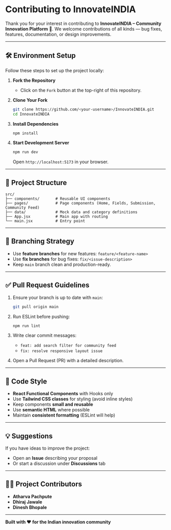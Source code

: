 # Contributing to InnovateINDIA

Thank you for your interest in contributing to **InnovateINDIA – Community Innovation Platform** 🚀.
We welcome contributions of all kinds — bug fixes, features, documentation, or design improvements.

---

## 🛠️ Environment Setup

Follow these steps to set up the project locally:

1. **Fork the Repository**

   * Click on the `Fork` button at the top-right of this repository.

2. **Clone Your Fork**

   ```bash
   git clone https://github.com/<your-username>/InnovateINDIA.git
   cd InnovateINDIA
   ```

3. **Install Dependencies**

   ```bash
   npm install
   ```

4. **Start Development Server**

   ```bash
   npm run dev
   ```

   Open `http://localhost:5173` in your browser.

---

## 📂 Project Structure

```
src/
├── components/       # Reusable UI components
├── pages/            # Page components (Home, Fields, Submission, Community Feed)
├── data/             # Mock data and category definitions
├── App.jsx           # Main app with routing
└── main.jsx          # Entry point
```

---

## 🌿 Branching Strategy

* Use **feature branches** for new features:
  `feature/<feature-name>`
* Use **fix branches** for bug fixes:
  `fix/<issue-description>`
* Keep `main` branch clean and production-ready.

---

## ✅ Pull Request Guidelines

1. Ensure your branch is up to date with `main`:

   ```bash
   git pull origin main
   ```
2. Run ESLint before pushing:

   ```bash
   npm run lint
   ```
3. Write clear commit messages:

   * `feat: add search filter for community feed`
   * `fix: resolve responsive layout issue`
4. Open a Pull Request (PR) with a detailed description.

---

## 🎨 Code Style

* **React Functional Components** with Hooks only
* Use **Tailwind CSS classes** for styling (avoid inline styles)
* Keep components **small and reusable**
* Use **semantic HTML** where possible
* Maintain **consistent formatting** (ESLint will help)

---

## 💡 Suggestions

If you have ideas to improve the project:

* Open an **Issue** describing your proposal
* Or start a discussion under **Discussions** tab

---

## 👨‍💻 Project Contributors

* **Atharva Pachpute**
* **Dhiraj Jawale**
* **Dinesh Bhopale**

---

**Built with ❤️ for the Indian innovation community**
